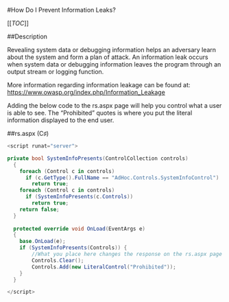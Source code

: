 #How Do I Prevent Information Leaks?

[[_TOC_]]

##Description

Revealing system data or debugging information helps an adversary learn about the system and form a plan of attack. An information leak occurs when system data or debugging information leaves the program through an output stream or logging function. 

More information regarding information leakage can be found at:  https://www.owasp.org/index.php/Information_Leakage 

Adding the below code to the rs.aspx page will help you control what a user is able to see. The “Prohibited” quotes is where you put the literal information displayed to the end user. 

##rs.aspx (C♯)
```csharp
<script runat="server">

private bool SystemInfoPresents(ControlCollection controls)
  {
    foreach (Control c in controls)
      if (c.GetType().FullName == "AdHoc.Controls.SystemInfoControl")
        return true;
    foreach (Control c in controls)
      if (SystemInfoPresents(c.Controls))
        return true;
    return false;
  }
 
  protected override void OnLoad(EventArgs e)
  {
    base.OnLoad(e);
    if (SystemInfoPresents(Controls)) {
        //What you place here changes the response on the rs.aspx page in the browser
        Controls.Clear();
        Controls.Add(new LiteralControl("Prohibited"));
    }
  }

</script>
```
